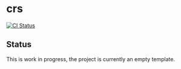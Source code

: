 # crs

[![CI Status](https://github.com/mbarbin/crs/workflows/ci/badge.svg)](https://github.com/mbarbin/crs/actions/workflows/ci.yml)

## Status

This is work in progress, the project is currently an empty template.
